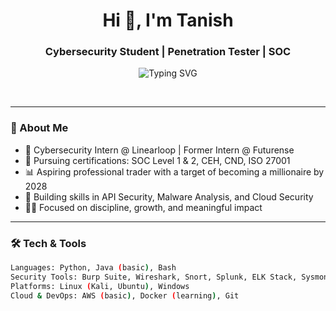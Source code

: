 <h1 align="center">Hi 👋, I'm Tanish</h1>
<h3 align="center">Cybersecurity Student | Penetration Tester | SOC </h3>

<p align="center">
  <img src="https://readme-typing-svg.demolab.com?font=Fira+Code&weight=500&size=22&pause=1000&color=00FFD5&center=true&vCenter=true&multiline=true&width=600&lines=Cybersecurity+Student+%26+SOC+Analyst+Trainee;Building+a+trading+floor+by+2028;Learning+API+Security+%7C+Cloud+Security+%7C+Reverse+Engineering" alt="Typing SVG" />
</p> <br>

---

### 🧠 About Me
- 🔐 Cybersecurity Intern @ Linearloop | Former Intern @ Futurense  
- 📘 Pursuing certifications: SOC Level 1 & 2, CEH, CND, ISO 27001  
- 📊 Aspiring professional trader with a target of becoming a millionaire by 2028  
- 🚀 Building skills in API Security, Malware Analysis, and Cloud Security  
- 🧘‍♂️ Focused on discipline, growth, and meaningful impact  

---

### 🛠️ Tech & Tools
```bash
Languages: Python, Java (basic), Bash  
Security Tools: Burp Suite, Wireshark, Snort, Splunk, ELK Stack, Sysmon, YARA  
Platforms: Linux (Kali, Ubuntu), Windows  
Cloud & DevOps: AWS (basic), Docker (learning), Git  
